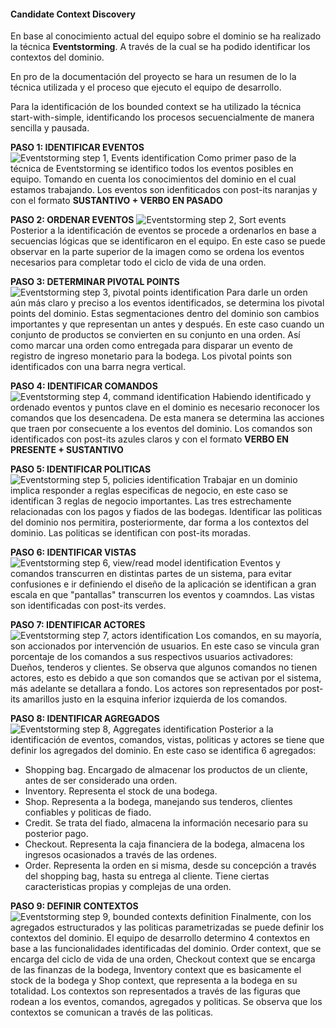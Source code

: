 #### Candidate Context Discovery

En base al conocimiento actual del equipo sobre el dominio se ha realizado la técnica **Eventstorming**. A través de la cual se ha podido identificar los contextos del dominio. 

En pro de la documentación del proyecto se hara un resumen de lo la técnica utilizada y el proceso que ejecuto el equipo de desarrollo.

Para la identificación de los bounded context se ha utilizado la técnica start-with-simple, identificando los procesos secuencialmente de manera sencilla y pausada.

**PASO 1: IDENTIFICAR EVENTOS**
<img src="../../../../img/strategic-design/eventstorming/step1.jpg" alt="Eventstorming step 1, Events identification">
Como primer paso de la técnica de Eventstorming se identifico todos los eventos posibles en equipo. Tomando en cuenta los conocimientos del dominio en el cual estamos trabajando. Los eventos son idenfiticados con post-its naranjas y con el formato **SUSTANTIVO + VERBO EN PASADO**

**PASO 2: ORDENAR EVENTOS**
<img src="../../../../img/strategic-design/eventstorming/step2.jpg" alt="Eventstorming step 2, Sort events">
Posterior a la identificación de eventos se procede a ordenarlos en base a secuencias lógicas que se identificaron en el equipo. En este caso se puede observar en la parte superior de la imagen como se ordena los eventos necesarios para completar todo el ciclo de vida de una orden.

**PASO 3: DETERMINAR PIVOTAL POINTS**
<img src="../../../../img/strategic-design/eventstorming/step3.jpg" alt="Eventstorming step 3, pivotal points identification">
Para darle un orden aún más claro y preciso a los eventos identificados, se determina los pivotal points del dominio. Estas segmentaciones dentro del dominio son cambios importantes y que representan un antes y después. En este caso cuando un conjunto de productos se convierten en su conjunto en una orden. Así como marcar una orden como entregada para disparar un evento de registro de ingreso monetario para la bodega. Los pivotal points son identificados con una barra negra vertical.

**PASO 4: IDENTIFICAR COMANDOS**
<img src="../../../../img/strategic-design/eventstorming/step4.jpg" alt="Eventstorming step 4, command identification">
Habiendo identificado y ordenado eventos y puntos clave en el dominio es necesario reconocer los comandos que los desencadena. De esta manera se determina las acciones que traen por consecuente a los eventos del dominio. Los comandos son identificados con post-its azules claros y con el formato **VERBO EN PRESENTE + SUSTANTIVO**

**PASO 5: IDENTIFICAR POLITICAS**
<img src="../../../../img/strategic-design/eventstorming/step5.jpg" alt="Eventstorming step 5, policies identification">
Trabajar en un dominio implica responder a reglas especificas de negocio, en este caso se identifican 3 reglas de negocio importantes. Las tres estrechamente relacionadas con los pagos y fiados de las bodegas. Identificar las politicas del dominio nos permitira, posteriormente, dar forma a los contextos del dominio. Las politicas se identifican con post-its moradas.

**PASO 6: IDENTIFICAR VISTAS**
<img src="../../../../img/strategic-design/eventstorming/step6.jpg" alt="Eventstorming step 6, view/read model identification">
Eventos y comandos transcurren en distintas partes de un sistema, para evitar confusiones e ir definiendo el diseño de la aplicación se identifican a gran escala en que "pantallas" transcurren los eventos y coamndos. Las vistas son identificadas con post-its verdes.

**PASO 7: IDENTIFICAR ACTORES**
<img src="../../../../img/strategic-design/eventstorming/step7.jpg" alt="Eventstorming step 7, actors identification">
Los comandos, en su mayoría, son accionados por intervención de usuarios. En este caso se vincula gran porcentaje de los comandos a sus respectivos usuarios activadores: Dueños, tenderos y clientes. Se observa que algunos comandos no tienen actores, esto es debido a que son comandos que se activan por el sistema, más adelante se detallara a fondo. Los actores son representados por post-its amarillos justo en la esquina inferior izquierda de los comandos. 

**PASO 8: IDENTIFICAR AGREGADOS**
<img src="../../../../img/strategic-design/eventstorming/step8.jpg" alt="Eventstorming step 8, Aggregates identification">
Posterior a la identificación de eventos, comandos, vistas, politicas y actores se tiene que definir los agregados del dominio. En este caso se identifica 6 agregados:
- Shopping bag. Encargado de almacenar los productos de un cliente, antes de ser considerado una orden.
- Inventory. Representa el stock de una bodega.
- Shop. Representa a la bodega, manejando sus tenderos, clientes confiables y politicas de fiado.
- Credit. Se trata del fiado, almacena la información necesario para su posterior pago.
- Checkout. Representa la caja financiera de la bodega, almacena los ingresos ocasionados a través de las ordenes.
- Order. Representa la orden en si misma, desde su concepción a través del shopping bag, hasta su entrega al cliente. Tiene ciertas caracteristicas propias y complejas de una orden.

**PASO 9: DEFINIR CONTEXTOS**
<img src="../../../../img/strategic-design/eventstorming/step9.jpg" alt="Eventstorming step 9, bounded contexts definition">
Finalmente, con los agregados estructurados y las politicas parametrizadas se puede definir los contextos del dominio. El equipo de desarrollo determino 4 contextos en base a las funcionalidades identificadas del dominio. Order context, que se encarga del ciclo de vida de una orden, Checkout context que se encarga de las finanzas de la bodega, Inventory context que es basicamente el stock de la bodega y Shop context, que representa a la bodega en su totalidad.
Los contextos son representados a través de las figuras que rodean a los eventos, comandos, agregados y politicas. Se observa que los contextos se comunican a través de las politicas.